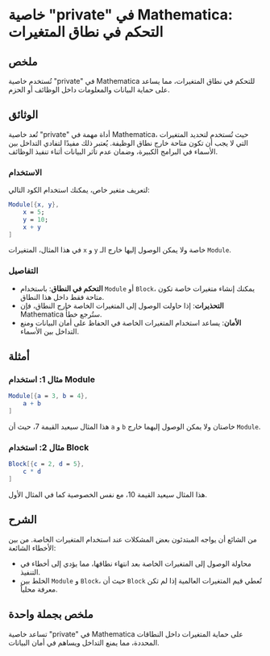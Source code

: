 <!--
Meta Description: # خاصية "private" في Mathematica: التحكم في نطاق المتغيرات ## ملخص تُستخدم خاصية "private" في Mathematica للتحكم في نطاق المتغيرات، مما يساعد على حماي...
Meta Keywords: المتغيرات, mathematica, module, استخدام, block
-->

# خاصية "private" في Mathematica: التحكم في نطاق المتغيرات

## ملخص
تُستخدم خاصية "private" في Mathematica للتحكم في نطاق المتغيرات، مما يساعد على حماية البيانات والمعلومات داخل الوظائف أو الحزم.

## الوثائق
تُعد خاصية "private" أداة مهمة في Mathematica، حيث تُستخدم لتحديد المتغيرات التي لا يجب أن تكون متاحة خارج نطاق الوظيفة. يُعتبر ذلك مفيدًا لتفادي التداخل بين الأسماء في البرامج الكبيرة، وضمان عدم تأثر البيانات أثناء تنفيذ الوظائف. 

### الاستخدام
لتعريف متغير خاص، يمكنك استخدام الكود التالي:

```mathematica
Module[{x, y},
    x = 5;
    y = 10;
    x + y
]
```

في هذا المثال، المتغيرات `x` و `y` خاصة ولا يمكن الوصول إليها خارج الـ `Module`.

### التفاصيل
- **التحكم في النطاق**: باستخدام `Module` أو `Block`، يمكنك إنشاء متغيرات خاصة تكون متاحة فقط داخل هذا النطاق.
- **التحذيرات**: إذا حاولت الوصول إلى المتغيرات الخاصة خارج النطاق، فإن Mathematica ستُرجع خطأً.
- **الأمان**: يساعد استخدام المتغيرات الخاصة في الحفاظ على أمان البيانات ومنع التداخل بين الأسماء.

## أمثلة
### مثال 1: استخدام Module
```mathematica
Module[{a = 3, b = 4},
    a + b
]
```
هذا المثال سيعيد القيمة 7، حيث أن `a` و `b` خاصتان ولا يمكن الوصول إليهما خارج `Module`.

### مثال 2: استخدام Block
```mathematica
Block[{c = 2, d = 5},
    c * d
]
```
هذا المثال سيعيد القيمة 10، مع نفس الخصوصية كما في المثال الأول.

## الشرح
من الشائع أن يواجه المبتدئون بعض المشكلات عند استخدام المتغيرات الخاصة. من بين الأخطاء الشائعة:
- محاولة الوصول إلى المتغيرات الخاصة بعد انتهاء نطاقها، مما يؤدي إلى أخطاء في التنفيذ.
- الخلط بين `Module` و `Block`، حيث أن `Block` تُعطي قيم المتغيرات العالمية إذا لم تكن معرفة محلياً.

## ملخص بجملة واحدة
تساعد خاصية "private" في Mathematica على حماية المتغيرات داخل النطاقات المحددة، مما يمنع التداخل ويساهم في أمان البيانات.
